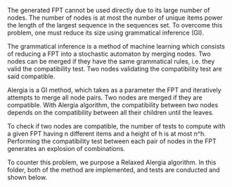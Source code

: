 The generated FPT cannot be used directly due to its large number of nodes. The number of nodes is at most the number of unique items power the length of the largest sequence in the sequences set. To overcome this problem, one must reduce its size using grammatical inference (GI).

The grammatical inference is a method of machine learning which consists of reducing a FPT into a stochastic automaton by merging nodes. Two nodes can be merged if they have the same grammatical rules, i.e. they valid the compatibility test. Two nodes validating the compatibility test are said compatible.

Alergia is a GI method, which takes as a parameter the FPT and iteratively attempts to merge all node pairs. Two nodes are merged if they are compatible. With Alergia algorithm, the compatibility between two nodes depends on the compatibility between all their children until the leaves. 

To check if two nodes are compatible, the number of tests to compute with a given FPT having n different items and a height of h is at most n^h. Performing the compatibility test between each pair of nodes in the FPT generates an explosion of combinations.

To counter this problem, we purpose a Relaxed Alergia algorithm. In this folder, both of the method are implemented, and tests are conducted and shown below.

